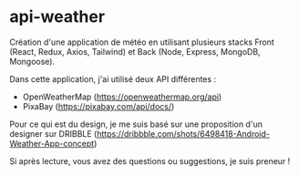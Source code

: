 # api-weather

Création d'une application de météo en utilisant plusieurs stacks Front (React, Redux, Axios, Tailwind) et Back (Node, Express, MongoDB, Mongoose).

Dans cette application, j'ai utilisé deux API différentes :

- OpenWeatherMap (https://openweathermap.org/api)
- PixaBay (https://pixabay.com/api/docs/)

Pour ce qui est du design, je me suis basé sur une proposition d'un designer sur DRIBBLE (https://dribbble.com/shots/6498418-Android-Weather-App-concept)

Si après lecture, vous avez des questions ou suggestions, je suis preneur !
